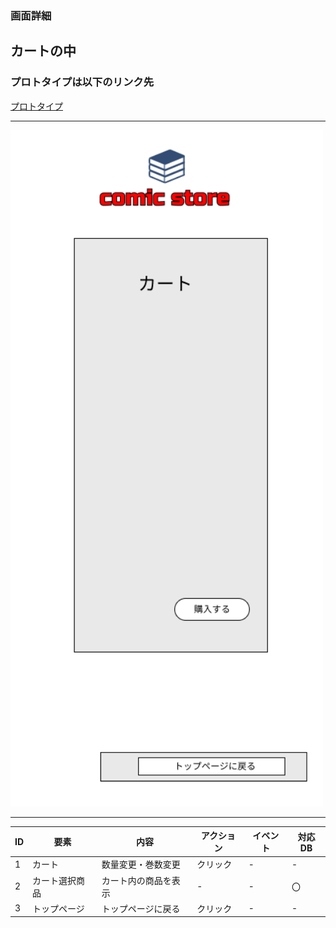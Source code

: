 ### 画面詳細
## カートの中
### プロトタイプは以下のリンク先
[プロトタイプ](https://www.figma.com/file/1qrEKi7iktAY3U27hFIezf/Untitled?node-id=0%3A1)
*****
<img src="./img/カート.png" width="500">



*****



| ID | 要素 | 内容 | アクション | イベント | 対応DB |
|----|------|------|-----------|----------|--------|
|1 |カート|数量変更・巻数変更|クリック|- |- |
|2 |カート選択商品|カート内の商品を表示|- |- |〇 |
|3 |トップページ|トップページに戻る|クリック|- |- |
